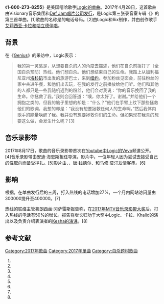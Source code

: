 《**1-800-273-8255**》是美国嘻哈歌手[Logic的单曲](../Page/Logic_\(说唱歌手\).md "wikilink")。2017年4月28日，这首歌曲由Visionary音乐集团和[Def Jam唱片公司发行](../Page/Def_Jam唱片公司.md "wikilink")，是Logic第三张录音室专辑《》的第三首单曲。\[1\]歌曲的名称是的电话号码。\[2\]由Logic和6ix制作，并由创作歌手[艾莉西亚·卡拉和](https://zh.wikipedia.org/wiki/艾莉西亚·卡拉 "wikilink")[哈立德伴唱](../Page/哈立德_\(歌手\).md "wikilink")。

## 背景

在《[Genius](../Page/Genius_\(網站\).md "wikilink")》的采访中，Logic表示：

> 我的第一灵感是，从想要自杀的人的角度去描述，他们在自杀前拨打了（全国自杀预防）热线。他们想自杀。他们想结束自己的生命。我踏上从加利福尼亚州[洛杉矶](../Page/洛杉矶.md "wikilink")市出发的旅游巴士，来到[纽约](../Page/纽约.md "wikilink")，参加粉丝见面会，前往粉丝的家中共进午餐，和他们出去玩，在我的发行之前播放给他们听。他们和其他的人都只是一些我随机遇到的粉丝，他们会对我说：“你的音乐挽回了我的生命。你拯救了我。”我则会回答道：“噢，你太好了。谢谢。”并给他们一个拥抱之类的，但我的脑子里想的却是：“什么？”他们在手臂上纹下那些拯救他们的歌词，我想的却是：“我没有想要拯救任何人的生命啊。”然后我体内歌手的能量唤醒了我。我并没有想要拯救你们的生命。但如果现在我真的想要这么做，会发生什么呢？\[3\]

## 音乐录影带

2017年8月17日，歌曲的音乐录影带首次在[Youtube中Logic的](https://zh.wikipedia.org/wiki/Youtube "wikilink")[Vevo](../Page/Vevo.md "wikilink")频道公开。\[4\]音乐录影带由安迪·海恩斯担任导演。影片中，一位年轻人因为尝试去接受自己的性取向而备受挣扎。\[5\]影片由、、[唐·钱德尔](../Page/唐·钱德尔.md "wikilink")、和[马修·莫汀](https://zh.wikipedia.org/wiki/马修·莫汀 "wikilink")[友情客串](../Page/友情客串.md "wikilink")。\[6\]

## 影响

根据，在单曲发行后的三周，打入热线的电话增加27%，一个月内网站访问量由300000提升至400000。\[7\]

热线的联络主管弗朗西丝·冈萨雷斯报告称，在[2017年MTV音乐录影带大奖](../Page/2017年MTV音乐录影带大奖.md "wikilink")后，打入热线的电话有50%的增长。报告将增长归功于大奖中Logic、卡拉、Khalid的演出以及负责介绍表演者的[Kesha的演讲](https://zh.wikipedia.org/wiki/Kesha "wikilink")。\[8\]

## 参考文献

[Category:2017年歌曲](https://zh.wikipedia.org/wiki/Category:2017年歌曲 "wikilink") [Category:2017年單曲](https://zh.wikipedia.org/wiki/Category:2017年單曲 "wikilink") [Category:自杀题材歌曲](https://zh.wikipedia.org/wiki/Category:自杀题材歌曲 "wikilink")

1.
2.
3.
4.
5.
6.
7.
8.